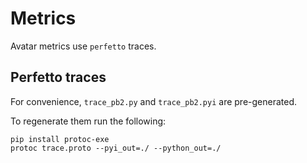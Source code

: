 # Metrics

Avatar metrics use `perfetto` traces.

## Perfetto traces

For convenience, `trace_pb2.py` and `trace_pb2.pyi` are pre-generated.

To regenerate them run the following:

```
pip install protoc-exe
protoc trace.proto --pyi_out=./ --python_out=./
```
